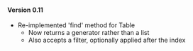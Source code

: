 #### Version 0.11

* Re-implemented 'find' method for Table
  * Now returns a generator rather than a list
  * Also accepts a filter, optionally applied after the index